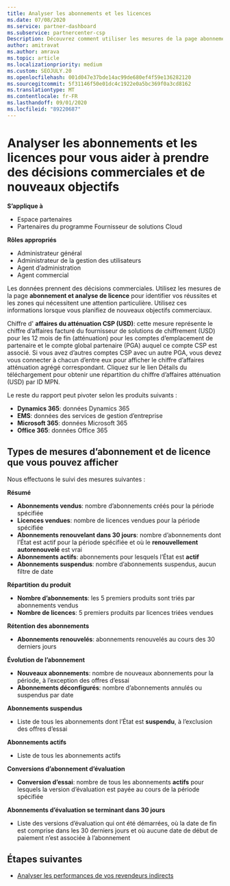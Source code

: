 ```yaml
---
title: Analyser les abonnements et les licences
ms.date: 07/08/2020
ms.service: partner-dashboard
ms.subservice: partnercenter-csp
Description: Découvrez comment utiliser les mesures de la page abonnement et analyse de licence pour identifier vos réussites et les zones qui nécessitent une attention particulière.
author: amitravat
ms.author: amrava
ms.topic: article
ms.localizationpriority: medium
ms.custom: SEOJULY.20
ms.openlocfilehash: 001d047e37bde14ac99de680ef4f59e136282120
ms.sourcegitcommit: 5f31146f50e01dc4c1922e0a5bc369f0a3cd8162
ms.translationtype: MT
ms.contentlocale: fr-FR
ms.lasthandoff: 09/01/2020
ms.locfileid: "89220687"
---
```

# <a name="analyze-subscriptions-and-licenses-to-help-you-drive-business-decisions-and-new-goals"></a>Analyser les abonnements et les licences pour vous aider à prendre des décisions commerciales et de nouveaux objectifs

**S’applique à**

- Espace partenaires
- Partenaires du programme Fournisseur de solutions Cloud

**Rôles appropriés**

- Administrateur général
- Administrateur de la gestion des utilisateurs
- Agent d’administration
- Agent commercial

Les données prennent des décisions commerciales. Utilisez les mesures de la page **abonnement et analyse de licence** pour identifier vos réussites et les zones qui nécessitent une attention particulière. Utilisez ces informations lorsque vous planifiez de nouveaux objectifs commerciaux.

Chiffre d' **affaires du atténuation CSP (USD)**: cette mesure représente le chiffre d’affaires facturé du fournisseur de solutions de chiffrement (USD) pour les 12 mois de fin (atténuation) pour les comptes d’emplacement de partenaire et le compte global partenaire (PGA) auquel ce compte CSP est associé. Si vous avez d’autres comptes CSP avec un autre PGA, vous devez vous connecter à chacun d’entre eux pour afficher le chiffre d’affaires atténuation agrégé correspondant.  Cliquez sur le lien Détails du téléchargement pour obtenir une répartition du chiffre d’affaires atténuation (USD) par ID MPN.

Le reste du rapport peut pivoter selon les produits suivants :

 - **Dynamics 365**: données Dynamics 365  
 - **EMS**: données des services de gestion d’entreprise  
 - **Microsoft 365**: données Microsoft 365  
 - **Office 365**: données Office 365  


## <a name="types-of-subscription-and-license-metrics-you-can-view"></a>Types de mesures d’abonnement et de licence que vous pouvez afficher

Nous effectuons le suivi des mesures suivantes :

**Résumé**  
 - **Abonnements vendus**: nombre d’abonnements créés pour la période spécifiée  
 - **Licences vendues**: nombre de licences vendues pour la période spécifiée   
 - **Abonnements renouvelant dans 30 jours**: nombre d’abonnements dont l’État est actif pour la période spécifiée et où le **renouvellement autorenouvelé** est vrai
 - **Abonnements actifs**: abonnements pour lesquels l’État est **actif**  
 - **Abonnements suspendus**: nombre d’abonnements suspendus, aucun filtre de date  

**Répartition du produit**  
 - **Nombre d’abonnements**: les 5 premiers produits sont triés par abonnements vendus  
 - **Nombre de licences**: 5 premiers produits par licences triées vendues

**Rétention des abonnements**
 - **Abonnements renouvelés**: abonnements renouvelés au cours des 30 derniers jours  

**Évolution de l’abonnement**  
 - **Nouveaux abonnements**: nombre de nouveaux abonnements pour la période, à l’exception des offres d’essai  
 - **Abonnements déconfigurés**: nombre d’abonnements annulés ou suspendus par date  

**Abonnements suspendus**  
 - Liste de tous les abonnements dont l’État est **suspendu**, à l’exclusion des offres d’essai  
  
**Abonnements actifs**
 - Liste de tous les abonnements actifs  

**Conversions d’abonnement d’évaluation**  
 - **Conversion d’essai**: nombre de tous les abonnements **actifs** pour lesquels la version d’évaluation est payée au cours de la période spécifiée  

**Abonnements d’évaluation se terminant dans 30 jours**  
 - Liste des versions d’évaluation qui ont été démarrées, où la date de fin est comprise dans les 30 derniers jours et où aucune date de début de paiement n’est associée à l’abonnement  

## <a name="next-steps"></a>Étapes suivantes

- [Analyser les performances de vos revendeurs indirects](analyze-indirect-resellers.md)